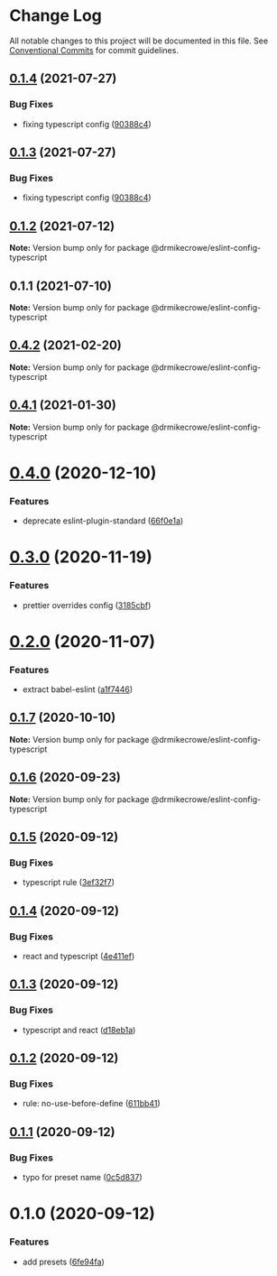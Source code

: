 # Change Log

All notable changes to this project will be documented in this file.
See [Conventional Commits](https://conventionalcommits.org) for commit guidelines.

## [0.1.4](https://github.com/drmikecrowe/configs/compare/@drmikecrowe/eslint-config-typescript@0.1.2...@drmikecrowe/eslint-config-typescript@0.1.4) (2021-07-27)

### Bug Fixes

- fixing typescript config ([90388c4](https://github.com/drmikecrowe/configs/commit/90388c4a744ba11070f668e752123d549994c4fb))

## [0.1.3](https://github.com/drmikecrowe/configs/compare/@drmikecrowe/eslint-config-typescript@0.1.2...@drmikecrowe/eslint-config-typescript@0.1.3) (2021-07-27)

### Bug Fixes

- fixing typescript config ([90388c4](https://github.com/drmikecrowe/configs/commit/90388c4a744ba11070f668e752123d549994c4fb))

## [0.1.2](https://github.com/drmikecrowe/configs/compare/@drmikecrowe/eslint-config-typescript@0.1.1...@drmikecrowe/eslint-config-typescript@0.1.2) (2021-07-12)

**Note:** Version bump only for package @drmikecrowe/eslint-config-typescript

## 0.1.1 (2021-07-10)

**Note:** Version bump only for package @drmikecrowe/eslint-config-typescript

## [0.4.2](https://github.com/drmikecrowe/configs/compare/@drmikecrowe/eslint-config-typescript@0.4.1...@drmikecrowe/eslint-config-typescript@0.4.2) (2021-02-20)

**Note:** Version bump only for package @drmikecrowe/eslint-config-typescript

## [0.4.1](https://github.com/drmikecrowe/configs/compare/@drmikecrowe/eslint-config-typescript@0.4.0...@drmikecrowe/eslint-config-typescript@0.4.1) (2021-01-30)

**Note:** Version bump only for package @drmikecrowe/eslint-config-typescript

# [0.4.0](https://github.com/drmikecrowe/configs/compare/@drmikecrowe/eslint-config-typescript@0.3.0...@drmikecrowe/eslint-config-typescript@0.4.0) (2020-12-10)

### Features

- deprecate eslint-plugin-standard ([66f0e1a](https://github.com/drmikecrowe/configs/commit/66f0e1a2ca5060a631477a69d6706a6a8fda2708))

# [0.3.0](https://github.com/drmikecrowe/configs/compare/@drmikecrowe/eslint-config-typescript@0.2.0...@drmikecrowe/eslint-config-typescript@0.3.0) (2020-11-19)

### Features

- prettier overrides config ([3185cbf](https://github.com/drmikecrowe/configs/commit/3185cbf4a167796c4a702e7bc76a8193e5596551))

# [0.2.0](https://github.com/drmikecrowe/configs/compare/@drmikecrowe/eslint-config-typescript@0.1.7...@drmikecrowe/eslint-config-typescript@0.2.0) (2020-11-07)

### Features

- extract babel-eslint ([a1f7446](https://github.com/drmikecrowe/configs/commit/a1f744685ff7038a72a94a0efe69b28eb27d0a7e))

## [0.1.7](https://github.com/drmikecrowe/configs/compare/@drmikecrowe/eslint-config-typescript@0.1.6...@drmikecrowe/eslint-config-typescript@0.1.7) (2020-10-10)

**Note:** Version bump only for package @drmikecrowe/eslint-config-typescript

## [0.1.6](https://github.com/drmikecrowe/configs/compare/@drmikecrowe/eslint-config-typescript@0.1.5...@drmikecrowe/eslint-config-typescript@0.1.6) (2020-09-23)

**Note:** Version bump only for package @drmikecrowe/eslint-config-typescript

## [0.1.5](https://github.com/drmikecrowe/configs/compare/@drmikecrowe/eslint-config-typescript@0.1.4...@drmikecrowe/eslint-config-typescript@0.1.5) (2020-09-12)

### Bug Fixes

- typescript rule ([3ef32f7](https://github.com/drmikecrowe/configs/commit/3ef32f703e3d0462a8fc3848f87f5d4e1f6a60be))

## [0.1.4](https://github.com/drmikecrowe/configs/compare/@drmikecrowe/eslint-config-typescript@0.1.3...@drmikecrowe/eslint-config-typescript@0.1.4) (2020-09-12)

### Bug Fixes

- react and typescript ([4e411ef](https://github.com/drmikecrowe/configs/commit/4e411efc81523b47edb95bbf088d271b6eee011f))

## [0.1.3](https://github.com/drmikecrowe/configs/compare/@drmikecrowe/eslint-config-typescript@0.1.2...@drmikecrowe/eslint-config-typescript@0.1.3) (2020-09-12)

### Bug Fixes

- typescript and react ([d18eb1a](https://github.com/drmikecrowe/configs/commit/d18eb1a67ab0595372004a00a2acd6dca5c5466e))

## [0.1.2](https://github.com/drmikecrowe/configs/compare/@drmikecrowe/eslint-config-typescript@0.1.1...@drmikecrowe/eslint-config-typescript@0.1.2) (2020-09-12)

### Bug Fixes

- rule: no-use-before-define ([611bb41](https://github.com/drmikecrowe/configs/commit/611bb4135e2237318498fbae047beb0719c57f6c))

## [0.1.1](https://github.com/drmikecrowe/configs/compare/@drmikecrowe/eslint-config-typescript@0.1.0...@drmikecrowe/eslint-config-typescript@0.1.1) (2020-09-12)

### Bug Fixes

- typo for preset name ([0c5d837](https://github.com/drmikecrowe/configs/commit/0c5d83750ed9defbce88f6d484708524210902cc))

# 0.1.0 (2020-09-12)

### Features

- add presets ([6fe94fa](https://github.com/drmikecrowe/configs/commit/6fe94fae4ed9d80b18833c9e5a3f51f710ebda43))
